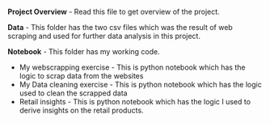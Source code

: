 **Project Overview** - Read this file to get overview of the project. 

**Data** - This folder has the two csv files which was the result of web scraping and used for further data analysis in this project. 

**Notebook** - This folder has my working code.
* My webscrapping exercise - This is python notebook which has the logic to scrap data from the websites
* My Data cleaning exercise - This is python notebook which has the logic used to clean the scrapped data
* Retail insights - This is python notebook which has the logic I used to derive insights on the retail products.
